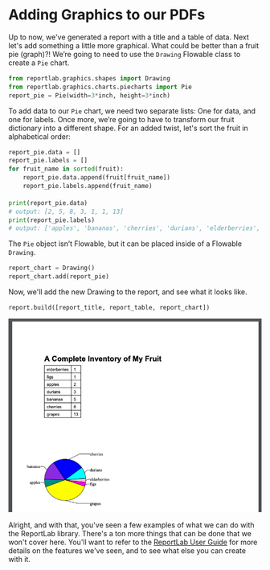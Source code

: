 # Adding Graphics to our PDFs

Up to now, we've generated a report with a title and a table of data. Next let's add something a little more graphical. What could be better than a fruit pie (graph)?! We’re going to need to use the `Drawing` Flowable class to create a `Pie` chart.

```py
from reportlab.graphics.shapes import Drawing
from reportlab.graphics.charts.piecharts import Pie
report_pie = Pie(width=3*inch, height=3*inch)
```

To add data to our `Pie` chart, we need two separate lists: One for data, and one for labels. Once more, we’re going to have to transform our fruit dictionary into a different shape. For an added twist, let's sort the fruit in alphabetical order:

```py	
report_pie.data = []
report_pie.labels = []
for fruit_name in sorted(fruit):
    report_pie.data.append(fruit[fruit_name])
    report_pie.labels.append(fruit_name)

print(report_pie.data)
# output: [2, 5, 8, 3, 1, 1, 13]
print(report_pie.labels)
# output: ['apples', 'bananas', 'cherries', 'durians', 'elderberries', 'figs', 'grapes']
```

The `Pie` object isn’t Flowable, but it can be placed inside of a Flowable `Drawing`.

```py
report_chart = Drawing()
report_chart.add(report_pie)
```	

Now, we'll add the new Drawing to the report, and see what it looks like.

```py
report.build([report_title, report_table, report_chart])
```

![alt text](/resources/pdf_report_with_graphic.png)


Alright, and with that, you've seen a few examples of what we can do with the ReportLab library.  There's a ton more things that can be done that we won't cover here. You'll want to refer to the [ReportLab User Guide](/resources/reportlab-userguide.pdf) for more details on the features we've seen, and to see what else you can create with it.